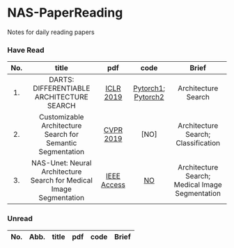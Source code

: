 # NAS-PaperReading
Notes for daily reading papers

### Have Read


| No. | title | pdf | code | Brief| 
| :-: |:-: | :-: | :-: | :-:|
|1. |DARTS: DIFFERENTIABLE ARCHITECTURE SEARCH|[ICLR 2019](https://arxiv.org/pdf/1806.09055.pdf) | [Pytorch1](https://github.com/quark0/darts); [Pytorch2](https://github.com/khanrc/pt.darts) | Architecture Search |
|2. |Customizable Architecture Search for Semantic Segmentation|[CVPR 2019](http://openaccess.thecvf.com/content_CVPR_2019/papers/Zhang_Customizable_Architecture_Search_for_Semantic_Segmentation_CVPR_2019_paper.pdf) | [NO] | Architecture Search; Classification |
|3. |NAS-Unet: Neural Architecture Search for Medical Image Segmentation |[IEEE Access](https://www.researchgate.net/publication/332216927_NAS-Unet_Neural_Architecture_Search_for_Medical_Image_Segmentation) | [NO](https://github.com/tianbaochou/NasUnet) | Architecture Search;  Medical Image Segmentation |





### Unread

| No. | Abb.| title | pdf | code | Brief| 
| :-: | :-: |:-: | :-: | :-: | :-:|
